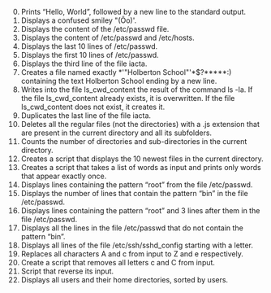 0. Prints “Hello, World”, followed by a new line to the standard output.
1. Displays a confused smiley "(Ôo)'.
2. Displays the content of the /etc/passwd file.
3. Displays the content of /etc/passwd and /etc/hosts.
4. Displays the last 10 lines of /etc/passwd.
5. Displays the first 10 lines of /etc/passwd.
6. Displays the third line of the file iacta.
7. Creates a file named exactly *\'"Holberton School"'\*$?*****:) containing the text Holberton School ending by a new line.
8. Writes into the file ls_cwd_content the result of the command ls -la. If the file ls_cwd_content already exists, it is overwritten. If the file ls_cwd_content does not exist, it creates it.
9. Duplicates the last line of the file iacta.
10. Deletes all the regular files (not the directories) with a .js extension that are present in the current directory and all its subfolders.
11. Counts the number of directories and sub-directories in the current directory.
12. Creates a script that displays the 10 newest files in the current directory.
13. Creates a script that takes a list of words as input and prints only words that appear exactly once.
14. Displays lines containing the pattern “root” from the file /etc/passwd.
15. Displays the number of lines that contain the pattern “bin” in the file /etc/passwd.
16. Displays lines containing the pattern “root” and 3 lines after them in the file /etc/passwd.
17. Displays all the lines in the file /etc/passwd that do not contain the pattern “bin”.
18. Displays all lines of the file /etc/ssh/sshd_config starting with a letter.
19. Replaces all characters A and c from input to Z and e respectively.
20. Create a script that removes all letters c and C from input.
21. Script that reverse its input.
22. Displays all users and their home directories, sorted by users.
